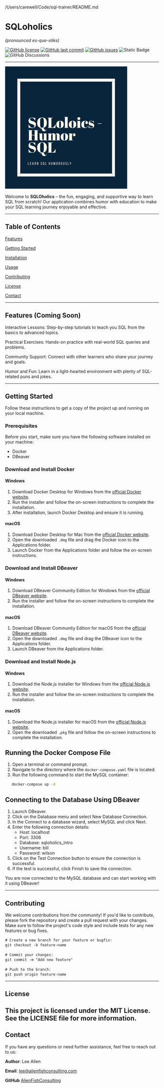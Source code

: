 /Users/carewell/Code/sql-trainer/README.md
# SQLoholics
_(pronounced es-que-oliks)_

[![GitHub license](https://img.shields.io/github/license/LeeAllenAF/sqloholics.svg)](https://github.com/AlienFishConsulting/sqloholics/blob/main/LICENSE)
[![GitHub last commit](https://img.shields.io/github/last-commit/LeeAllenAF/sqloholics.svg)](https://github.com/AlienFishConsulting/sqloholics/commits/main)
[![GitHub issues](https://img.shields.io/github/issues/LeeAllenAF/sqloholics.svg)](https://github.com/AlienFishConsulting/sqloholics/issues)
![Static Badge](https://img.shields.io/badge/Powered_By-Serenity-blue)
![GitHub Discussions](https://img.shields.io/github/discussions/LeeAllenAF/sqloholics.svg)

---
![SQLoholics Logo](public/logo.png)

Welcome to **SQLOholics** – the fun, engaging, and supportive way to learn SQL from scratch!
Our application combines humor with education to make your SQL learning journey enjoyable and effective.

---

## Table of Contents

[Features](#features)

[Getting Started](#getting-started)

[Installation](##Installation)

[Usage](#usage)

[Contributing](#contributing)

[License](#license)

[Contact](#contact)

---

## Features (Coming Soon)

Interactive Lessons: Step-by-step tutorials to teach you SQL from the basics to advanced topics.

Practical Exercises: Hands-on practice with real-world SQL queries and problems.

Community Support: Connect with other learners who share your journey and goals.

Humor and Fun: Learn in a light-hearted environment with plenty of SQL-related puns and jokes.

---

## Getting Started
Follow these instructions to get a copy of the project up and running on your local machine.

### Prerequisites
Before you start, make sure you have the following software installed on your machine:

- Docker
- DBeaver

### Download and Install Docker

#### Windows

1. Download Docker Desktop for Windows from the [official Docker website](https://www.docker.com/products/docker-desktop).
2. Run the installer and follow the on-screen instructions to complete the installation.
3. After installation, launch Docker Desktop and ensure it is running.

#### macOS

1. Download Docker Desktop for Mac from the [official Docker website](https://www.docker.com/products/docker-desktop).
2. Open the downloaded `.dmg` file and drag the Docker icon to the Applications folder.
3. Launch Docker from the Applications folder and follow the on-screen instructions.

### Download and Install DBeaver

#### Windows

1. Download DBeaver Community Edition for Windows from the [official DBeaver website](https://dbeaver.io/download/).
2. Run the installer and follow the on-screen instructions to complete the installation.

#### macOS

1. Download DBeaver Community Edition for macOS from the [official DBeaver website](https://dbeaver.io/download/).
2. Open the downloaded `.dmg` file and drag the DBeaver icon to the Applications folder.
3. Launch DBeaver from the Applications folder.

### Download and Install Node.js

#### Windows

1. Download the Node.js installer for Windows from the [official Node.js website](https://nodejs.org/).
2. Run the installer and follow the on-screen instructions to complete the installation.

#### macOS

1. Download the Node.js installer for macOS from the [official Node.js website](https://nodejs.org/).
2. Open the downloaded `.pkg` file and follow the on-screen instructions to complete the installation.

## Running the Docker Compose File

1. Open a terminal or command prompt.
2. Navigate to the directory where the `docker-compose.yaml` file is located.
3. Run the following command to start the MySQL container:

```sh
   docker-compose up -d
```

## Connecting to the Database Using DBeaver
1. Launch DBeaver.
2. Click on the Database menu and select New Database Connection.
3. In the Connect to a database wizard, select MySQL and click Next.
4. Enter the following connection details:
   - Host: localhost
   - Port: 3306
   - Database: sqloholics_intro
   - Username: bill
   - Password: wilson
5. Click on the Test Connection button to ensure the connection is successful.
6. If the test is successful, click Finish to save the connection.
   
You are now connected to the MySQL database and can start working with it using DBeaver!

---

## Contributing
We welcome contributions from the community! If you'd like to contribute, please fork the repository and create a pull
request with your changes. Make sure to follow the project's code style and include tests for any new features or bug fixes.

```shell
# Create a new branch for your feature or bugfix:
git checkout -b feature-name

# Commit your changes:
git commit -m "Add new feature"

# Push to the branch:
git push origin feature-name
```
---
## License
This project is licensed under the MIT License. See the LICENSE file for more information.
---
## Contact
If you have any questions or need further assistance, feel free to reach out to us:

**Author**: Lee Allen

**Email**: [lee@alienfishconsulting.com](mailto:lee@alienfishconsulting.com)

**GitHub** [AlienFishConsulting](https://github.com/AlienFishConsulting)

